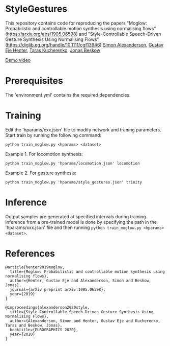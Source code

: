 # StyleGestures
This repository contains code for reproducing the papers "Moglow: Probabilistic and controllable motion synthesis using normalising flows" (https://arxiv.org/abs/1905.06598) and "Style-Controllable Speech-Driven Gesture Synthesis Using Normalising Flows" (https://diglib.eg.org/handle/10.1111/cgf13946)
[Simon Alexanderson](https://www.kth.se/profile/simonal?l=en), [Gustav Eje Henter](https://people.kth.se/~ghe/), [Taras Kucherenko](https://svito-zar.github.io/), [Jonas Beskow](https://www.kth.se/profile/beskow?l=en)

[Demo video](https://youtu.be/egf3tjbWBQE)

# Prerequisites
The 'environment.yml' contains the required dependencies.

# Training
Edit the 'hparams/xxx.json' file to modify network and traning parameters. Start train by running the following command:

```
python train_moglow.py <hparams> <dataset>
```

Example 1. For locomotion synthesis:
```
python train_moglow.py 'hparams/locomotion.json' locomotion
```
Example 2. For gesture synthesis:
```
python train_moglow.py 'hparams/style_gestures.json' trinity
```

# Inference
Output samples are generated at specified intervals during training. Inference from a pre-trained model is done by specifying the path in the 'hparams/xxx.json' file and then running `python train_moglow.py <hparams> <dataset>`. 

# References

```
@article{henter2019moglow,
  title={Moglow: Probabilistic and controllable motion synthesis using normalising flows},
  author={Henter, Gustav Eje and Alexanderson, Simon and Beskow, Jonas},
  journal={arXiv preprint arXiv:1905.06598},
  year={2019}
}    

@inproceedings{alexanderson2020style,
  title={Style-Controllable Speech-Driven Gesture Synthesis Using Normalising Flows},
  author={Alexanderson, Simon and Henter, Gustav Eje and Kucherenko, Taras and Beskow, Jonas},
  booktitle={EUROGRAPHICS 2020},
  year={2020}
}
```
